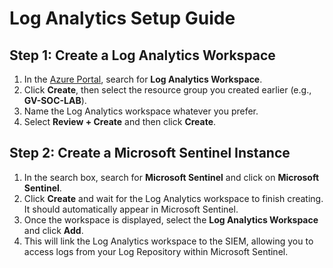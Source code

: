 # Log Analytics Setup Guide

## Step 1: Create a Log Analytics Workspace

1. In the [Azure Portal](https://portal.azure.com), search for **Log Analytics Workspace**.
2. Click **Create**, then select the resource group you created earlier (e.g., **GV-SOC-LAB**).
3. Name the Log Analytics workspace whatever you prefer.
4. Select **Review + Create** and then click **Create**.

## Step 2: Create a Microsoft Sentinel Instance

1. In the search box, search for **Microsoft Sentinel** and click on **Microsoft Sentinel**.
2. Click **Create** and wait for the Log Analytics workspace to finish creating. It should automatically appear in Microsoft Sentinel.
3. Once the workspace is displayed, select the **Log Analytics Workspace** and click **Add**.
4. This will link the Log Analytics workspace to the SIEM, allowing you to access logs from your Log Repository within Microsoft Sentinel.
